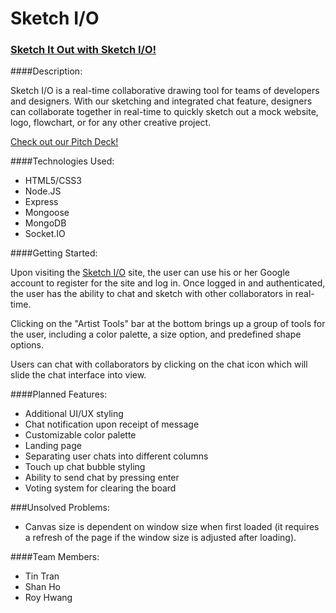 # Sketch I/O

### [Sketch It Out with Sketch I/O!](https://guarded-reef-78522.herokuapp.com/)

####Description: 

Sketch I/O is a real-time collaborative drawing tool for teams of developers and designers.  With our sketching and integrated chat feature, designers can collaborate together in real-time to quickly sketch out a mock website, logo, flowchart, or for any other creative project.

[Check out our Pitch Deck!](http://slides.com/royhwang/deck#/)

####Technologies Used:
* HTML5/CSS3
* Node.JS
* Express
* Mongoose
* MongoDB
* Socket.IO

####Getting Started:

Upon visiting the [Sketch I/O](https://guarded-reef-78522.herokuapp.com/) site, the user can use his or her Google account to register for the site and log in. Once logged in and authenticated, the user has the ability to chat and sketch with other collaborators in real-time. 

Clicking on the "Artist Tools" bar at the bottom brings up a group of tools for the user, including a color palette, a size option, and predefined shape options. 

Users can chat with collaborators by clicking on the chat icon which will slide the chat interface into view. 

####Planned Features:
* Additional UI/UX styling
* Chat notification upon receipt of message
* Customizable color palette  
* Landing page
* Separating user chats into different columns
* Touch up chat bubble styling
* Ability to send chat by pressing enter 
* Voting system for clearing the board

###Unsolved Problems:
* Canvas size is dependent on window size when first loaded (it requires a refresh of the page if the window size is adjusted after loading). 

####Team Members:
* Tin Tran
* Shan Ho
* Roy Hwang
